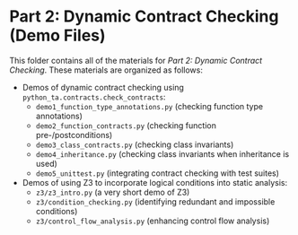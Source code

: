 # Part 2: Dynamic Contract Checking (Demo Files)

This folder contains all of the materials for *Part 2: Dynamic Contract Checking*.
These materials are organized as follows:

- Demos of dynamic contract checking using `python_ta.contracts.check_contracts`:
    - `demo1_function_type_annotations.py` (checking function type annotations)
    - `demo2_function_contracts.py` (checking function pre-/postconditions)
    - `demo3_class_contracts.py` (checking class invariants)
    - `demo4_inheritance.py` (checking class invariants when inheritance is used)
    - `demo5_unittest.py` (integrating contract checking with test suites)
- Demos of using Z3 to incorporate logical conditions into static analysis:
    - `z3/z3_intro.py` (a very short demo of Z3)
    - `z3/condition_checking.py` (identifying redundant and impossible conditions)
    - `z3/control_flow_analysis.py` (enhancing control flow analysis)
